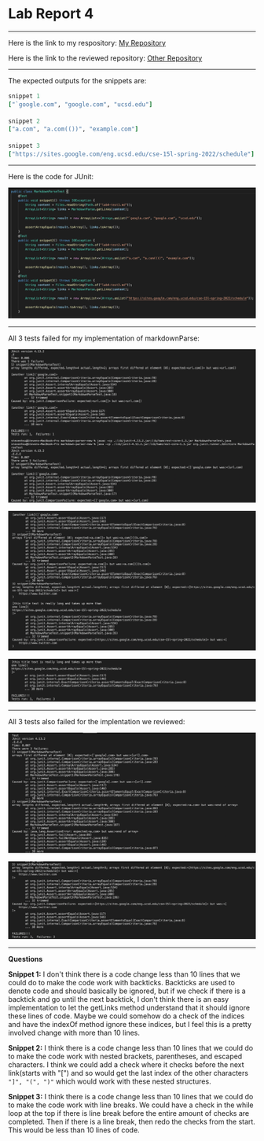 # Lab Report 4

---

Here is the link to my respository:
[My Repository](https://github.com/Steven-Hsu1/markdown-parser)

Here is the link to the reviewed repository: 
[Other Repository](https://github.com/kcyy127/markdown-parser)

--- 
The expected outputs for the snippets are:

```ruby
snippet 1
["`google.com", "google.com", "ucsd.edu"]

snippet 2
["a.com", "a.com(())", "example.com"]

snippet 3
["https://sites.google.com/eng.ucsd.edu/cse-15l-spring-2022/schedule"]
```

--- 

Here is the code for JUnit:

![pic1](JUNITTEST.png)

--- 

All 3 tests failed for my implementation of markdownParse:

![mytest1](MYTEST1.png)

![mytest2](MYTEST2.png)

![mytest3](MYTEST3.png)

---

All 3 tests also failed for the implentation we reviewed:

![othertest1](OTHERTEST1.png)

![othertest2](OTHERTEST2.png)

---

**Questions**

**Snippet 1:** I don't think there is a code change less than 10 lines that we could do to make the code work with backticks. Backticks are used to denote code and should basically be ignored, but if we check if there is a backtick and go until the next backtick, I don't think there is an easy implementation to let the getLinks method understand that it should ignore these lines of code. Maybe we could somehow do a check of the indices and have the indexOf method ignore these indices, but I feel this is a pretty involved change with more than 10 lines.

**Snippet 2:** I think there is a code change less than 10 lines that we could do to make the code work with nested brackets, parentheses, and escaped characters. I think we could add a check where it checks before the next link(starts with "[") and so would get the last index of the other characters `"]", "(", ")"` which would work with these nested structures.

**Snippet 3:** I think there is a code change less than 10 lines that we could do to make the code work with line breaks. We could have a check in the while loop at the top if there is line break before the entire amount of checks are completed. Then if there is a line break, then redo the checks from the start. This would be less than 10 lines of code.

